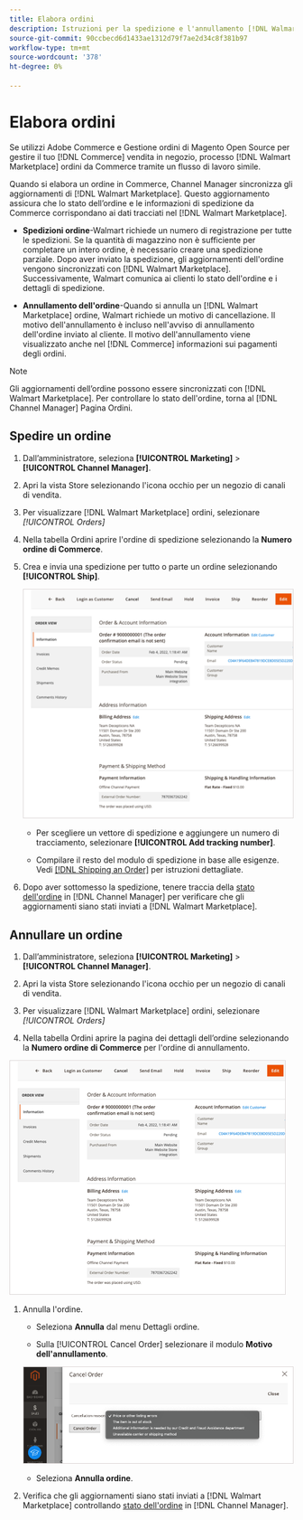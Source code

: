```yaml
---
title: Elabora ordini
description: Istruzioni per la spedizione e l'annullamento [!DNL Walmart Marketplace] ordini da Adobe Commerce e Magenti Open Source.
source-git-commit: 90ccbecd6d1433ae1312d79f7ae2d34c8f381b97
workflow-type: tm+mt
source-wordcount: '378'
ht-degree: 0%

---
```



# Elabora ordini

Se utilizzi Adobe Commerce e Gestione ordini di Magento Open Source per gestire il tuo [!DNL Commerce] vendita in negozio, processo [!DNL Walmart Marketplace] ordini da Commerce tramite un flusso di lavoro simile.

Quando si elabora un ordine in Commerce, Channel Manager sincronizza gli aggiornamenti di [!DNL Walmart Marketplace]. Questo aggiornamento assicura che lo stato dell’ordine e le informazioni di spedizione da Commerce corrispondano ai dati tracciati nel [!DNL Walmart Marketplace].

* **Spedizioni ordine**-Walmart richiede un numero di registrazione per tutte le spedizioni. Se la quantità di magazzino non è sufficiente per completare un intero ordine, è necessario creare una spedizione parziale. Dopo aver inviato la spedizione, gli aggiornamenti dell&#39;ordine vengono sincronizzati con [!DNL Walmart Marketplace]. Successivamente, Walmart comunica ai clienti lo stato dell&#39;ordine e i dettagli di spedizione.

* **Annullamento dell&#39;ordine**-Quando si annulla un [!DNL Walmart Marketplace] ordine, Walmart richiede un motivo di cancellazione. Il motivo dell&#39;annullamento è incluso nell&#39;avviso di annullamento dell&#39;ordine inviato al cliente. Il motivo dell&#39;annullamento viene visualizzato anche nel [!DNL Commerce] informazioni sui pagamenti degli ordini.

>[!NOTE]
>
> Gli aggiornamenti dell’ordine possono essere sincronizzati con [!DNL Walmart Marketplace]. Per controllare lo stato dell&#39;ordine, torna al [!DNL Channel Manager] Pagina Ordini.

## Spedire un ordine

1. Dall’amministratore, seleziona **[!UICONTROL Marketing]** > **[!UICONTROL Channel Manager]**.

1. Apri la vista Store selezionando l&#39;icona occhio per un negozio di canali di vendita.

1. Per visualizzare [!DNL Walmart Marketplace] ordini, selezionare *[!UICONTROL *Orders]**

1. Nella tabella Ordini aprire l&#39;ordine di spedizione selezionando la **Numero ordine di Commerce**.

1. Crea e invia una spedizione per tutto o parte un ordine selezionando **[!UICONTROL Ship]**.

   ![Visualizzazione dettagli ordine di Commerce per un ordine Marketplace Walmart](assets/order-detail-with-external-order-id.png)

   * Per scegliere un vettore di spedizione e aggiungere un numero di tracciamento, selezionare **[!UICONTROL Add tracking number]**.

   * Compilare il resto del modulo di spedizione in base alle esigenze. Vedi [[!DNL Shipping an Order]](https://docs.magento.com/user-guide/sales/order-ship.html) per istruzioni dettagliate.

1. Dopo aver sottomesso la spedizione, tenere traccia della [stato dell&#39;ordine](manage-orders.md#about-order-status) in [!DNL Channel Manager] per verificare che gli aggiornamenti siano stati inviati a [!DNL Walmart Marketplace].

## Annullare un ordine

1. Dall’amministratore, seleziona **[!UICONTROL Marketing]** > **[!UICONTROL Channel Manager]**.

1. Apri la vista Store selezionando l&#39;icona occhio per un negozio di canali di vendita.

1. Per visualizzare [!DNL Walmart Marketplace] ordini, selezionare *[!UICONTROL *Orders]**

1. Nella tabella Ordini aprire la pagina dei dettagli dell’ordine selezionando la **Numero ordine di Commerce** per l&#39;ordine di annullamento.

![Visualizzazione dettagli ordine di Commerce per un ordine Marketplace Walmart](assets/order-detail-with-external-order-id.png)

1. Annulla l&#39;ordine.

   * Seleziona **Annulla** dal menu Dettagli ordine.

   * Sulla [!UICONTROL Cancel Order] selezionare il modulo **Motivo dell&#39;annullamento**.

   ![Visualizzazione dettagli ordine di Commerce per un ordine Marketplace Walmart](assets/cancel-order-reason-selector.png)

   * Seleziona **Annulla ordine**.


1. Verifica che gli aggiornamenti siano stati inviati a [!DNL Walmart Marketplace] controllando [stato dell&#39;ordine](manage-orders.md#about-order-status) in [!DNL Channel Manager].
